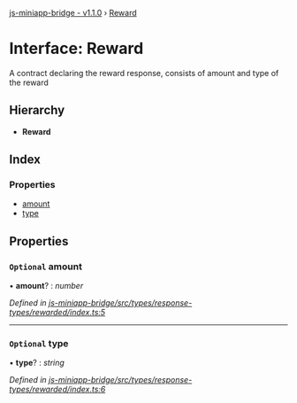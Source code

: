 [js-miniapp-bridge - v1.1.0](../README.md) › [Reward](reward.md)

# Interface: Reward

A contract declaring the reward response, consists of amount and type of the reward

## Hierarchy

* **Reward**

## Index

### Properties

* [amount](reward.md#optional-amount)
* [type](reward.md#optional-type)

## Properties

### `Optional` amount

• **amount**? : *number*

*Defined in [js-miniapp-bridge/src/types/response-types/rewarded/index.ts:5](https://github.com/rakutentech/js-miniapp/blob/b2a8f8e/js-miniapp-bridge/src/types/response-types/rewarded/index.ts#L5)*

___

### `Optional` type

• **type**? : *string*

*Defined in [js-miniapp-bridge/src/types/response-types/rewarded/index.ts:6](https://github.com/rakutentech/js-miniapp/blob/b2a8f8e/js-miniapp-bridge/src/types/response-types/rewarded/index.ts#L6)*
